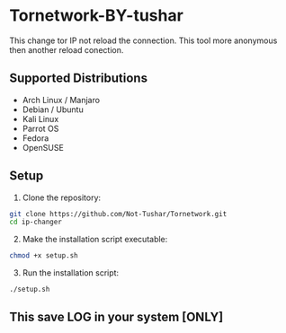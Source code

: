 # Tornetwork-BY-tushar
This change tor IP not reload the connection.
This tool more anonymous then another reload conection.

## Supported Distributions

- Arch Linux / Manjaro
- Debian / Ubuntu
- Kali Linux
- Parrot OS
- Fedora
- OpenSUSE 

## Setup 

1. Clone the repository:
```bash
git clone https://github.com/Not-Tushar/Tornetwork.git
cd ip-changer
```

2. Make the installation script executable:
```bash
chmod +x setup.sh
```

3. Run the installation script:
```bash
./setup.sh
```

## This save LOG in your system  [ONLY]

